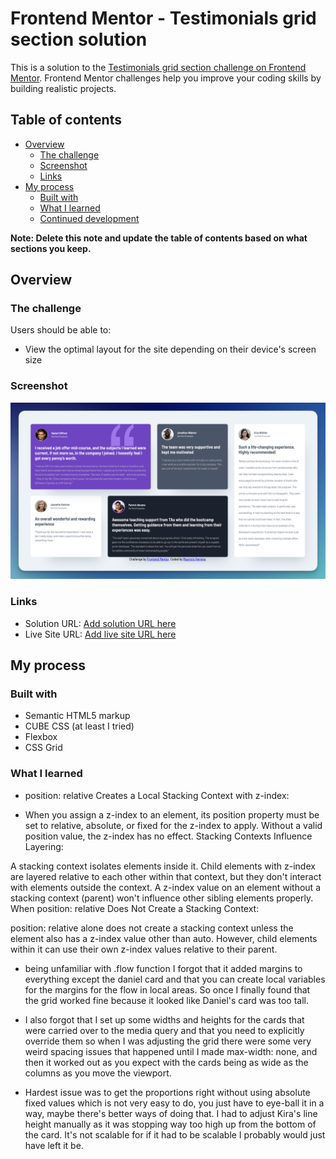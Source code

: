 # Frontend Mentor - Testimonials grid section solution

This is a solution to the [Testimonials grid section challenge on Frontend Mentor](https://www.frontendmentor.io/challenges/testimonials-grid-section-Nnw6J7Un7). Frontend Mentor challenges help you improve your coding skills by building realistic projects. 

## Table of contents

- [Overview](#overview)
  - [The challenge](#the-challenge)
  - [Screenshot](#screenshot)
  - [Links](#links)
- [My process](#my-process)
  - [Built with](#built-with)
  - [What I learned](#what-i-learned)
  - [Continued development](#continued-development)


**Note: Delete this note and update the table of contents based on what sections you keep.**

## Overview

### The challenge

Users should be able to:

- View the optimal layout for the site depending on their device's screen size

### Screenshot

![](design/screenshot-solution.png)

### Links

- Solution URL: [Add solution URL here](https://your-solution-url.com)
- Live Site URL: [Add live site URL here](https://newspaceracer.github.io/cautious-guacamole/)

## My process

### Built with

- Semantic HTML5 markup
- CUBE CSS (at least I tried)
- Flexbox
- CSS Grid

### What I learned

- position: relative Creates a Local Stacking Context with z-index:

- When you assign a z-index to an element, its position property must be set to relative, absolute, or fixed for the z-index to apply.
Without a valid position value, the z-index has no effect.
Stacking Contexts Influence Layering:

A stacking context isolates elements inside it. Child elements with z-index are layered relative to each other within that context, but they don't interact with elements outside the context.
A z-index value on an element without a stacking context (parent) won't influence other sibling elements properly.
When position: relative Does Not Create a Stacking Context:

position: relative alone does not create a stacking context unless the element also has a z-index value other than auto.
However, child elements within it can use their own z-index values relative to their parent.

- being unfamiliar with .flow function I forgot that it added margins to everything except the daniel card and that you can create local variables for the margins for the flow in local areas. So once I finally found that the grid worked fine because it looked like Daniel's card was too tall. 

- I also forgot that I set up some widths and heights for the cards that were carried over to the media query and that you need to explicitly override them so when I was adjusting the grid there were some very weird spacing issues that happened until I made max-width: none, and then it worked out as you expect with the cards being as wide as the columns as you move the viewport. 

- Hardest issue was to get the proportions right without using absolute fixed values which is not very easy to do, you just have to eye-ball it in a way, maybe there's better ways of doing that. I had to adjust Kira's line height manually as it was stopping way too high up from the bottom of the card. It's not scalable for if it had to be scalable I probably would just have left it be. 

